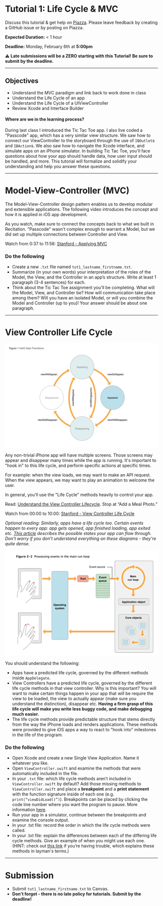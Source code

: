# Tutorial 1: Life Cycle & MVC

Discuss this tutorial & get help on [Piazza](https://piazza.com/upenn/fall2021/cis1952012021c/home).
Please leave feedback by creating a GitHub issue or by posting on Piazza.

**Expected Duration:** < 1 hour


**Deadline:** Monday, February 6th at **5:00pm**


⚠️ **Late submissions will be a ZERO starting with this Tutorial! Be sure to submit by the deadline.**

- - - -

## Objectives
* Understand the MVC paradigm and link back to work done in class
* Understand the Life Cycle of an app
* Understand the Life Cycle of a UIViewController
* Review Xcode and Interface Builder

#### Where are we in the learning process?  
During last class I introduced the Tic Tac Toe app. I also live coded a "Passcode" app, which has a very similar view structure. We saw how to connect our ViewController to the storyboard through the use of `IBOutlet`s and `IBAction`s. We also saw how to navigate the Xcode interface, and simulate apps on an iPhone simulator. In building Tic Tac Toe, you'll face questions about how your app should handle data, how user input should be handled, and more. This tutorial will formalize and solidify your understanding and help you answer these questions.

---

# Model-View-Controller (MVC)

The Model-View-Controller design pattern enables us to develop modular and extensible applications. The following video introduces the concept and how it is applied in iOS app development. 

As you watch, make sure to connect the concepts back to what we built in Recitation. "Passcode" wasn't complex enough to warrant a Model, but we did set up multiple connections between Controller and View.

Watch from 0:37 to 11:58:
[Stanford - Applying MVC](https://www.youtube.com/watch?v=j50mPzDMWVQ)

### Do the following
* Create a new `.txt` file named `tut1_lastname_firstname.txt`.
* Summarize (in your own words) your interpretation of the roles of the Model, the View, and the Controller in an app’s structure. Write at least 1 paragraph (3-4 sentences) for each.
* Think about the Tic Tac Toe assignment you'll be completing. What will the Model, View, and Controller be? How will communication take place among them? Will you have an isolated Model, or will you combine the Model and Controller (up to you)! Your answer should be about one paragraph.

---

# View Controller Life Cycle

![](/tutorials/tutorial-1/assets/fig1.png?raw=true)

Any non-trivial iPhone app will have multiple screens. Those screens may appear and disappear many times while the app is running. It's important to "hook in" to this life cycle, and perform specific actions at specific times.

For example: when the view loads, we may want to make an API request. When the view appears, we may want to play an animation to welcome the user.

In general, you'll use the "Life Cycle" methods heavily to control your app.

Read: [Understand the View Controller Lifecycle](https://developer.apple.com/library/content/referencelibrary/GettingStarted/DevelopiOSAppsSwift/WorkWithViewControllers.html). Stop at “Add a Meal Photo.”

Watch from 00:00 to 10:00: [Stanford - View Controller Life Cycle](https://www.youtube.com/watch?v=B281mrPUGjg)

*Optional reading: Similarly, apps have a life cycle too. Certain events happen to every app: app gets opened, app finished loading, app exited etc. [This article](https://medium.com/@neroxiao/ios-app-life-cycle-ec1b31cee9dc) describes the possible states your app can flow through. Don't worry if you don't understand everything on these diagrams - they're quite dense.*

![](/tutorials/tutorial-1/assets/fig2.png?raw=true)

You should understand the following:
* Apps have a predicted life cycle, governed by the different methods inside `AppDelegate`.
* View Controllers have a predicted life cycle, governed by the different life cycle methods in that view controller. Why is this important? You will want to make certain things happen in your app that will be require the view to be loaded, the view to actually appear (make sure you understand the distinction), disappear etc. **Having a firm grasp of this life cycle will make you write less buggy code, and make debugging much easier.**
* The life cycle methods provide predictable structure that stems directly from the way the iPhone loads and renders applications. These methods were provided to give iOS apps a way to react to "hook into" milestones in the life of the program.

### Do the following
* Open Xcode and create a new Single View Application. Name it whatever you like.
* Open `ViewController.swift` and examine the methods that were automatically included in the file.
* In your `.txt` file: which life cycle methods aren’t included in `ViewController.swift` by default?
Add those missing methods to `ViewController.swift` and place a **breakpoint** and a **print statement** with the function signature inside of each one (e.g. `print(“viewDidLoad()”)`). Breakpoints can be placed by clicking the code line number where you want the program to pause. More information [here](https://medium.com/yay-its-erica/xcode-debugging-with-breakpoints-for-beginners-5b0d0a39d711).
* Run your app in a simulator, continue between the breakpoints and examine the console output.
* In your .txt file: record the order in which the life cycle methods were called.
* In your .txt file: explain the differences between each of the differing life cycle methods. Give an example of when you might use each one. (HINT: check out [this link](https://www.codementor.io/hemantkumar434/view-controller-lifecycle-ios-applications-7oyju9lp6) if you’re having trouble, which explains these methods in layman's terms.)

---

# Submission
* Submit `tut1_lastname_firstname.txt` to Canvas.
* **Don't forget - there is no late policy for tutorials. Submit by the deadline!**


